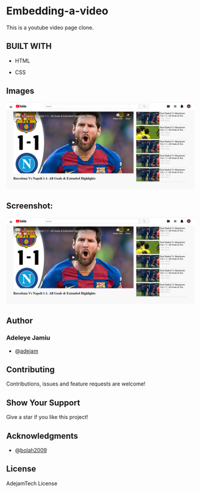 # Embedding-a-video
This is a youtube video page clone. 

## BUILT WITH

- HTML

- CSS

## Images
![GitHub Logo](/images/embedding-video.png)
## Screenshot: 
![App Screenshot](/images/embedding-video.png)



## Author
### Adeleye Jamiu
- @[adejam](http://github.com/adejam)

## Contributing
Contributions, issues and feature requests are welcome!


## Show Your Support
Give a star if you like this project!


## Acknowledgments
- @[bolah2009](http://github.com/bolah2009)

## License
AdejamTech License
